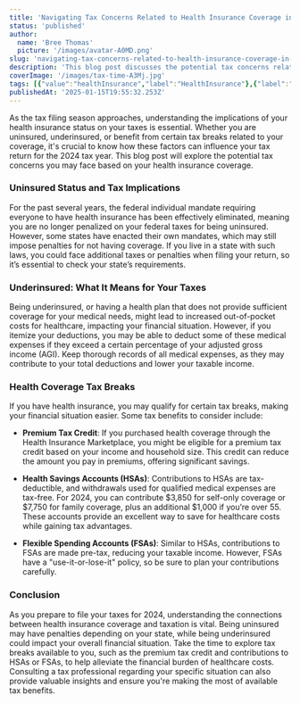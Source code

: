 ```yaml
---
title: 'Navigating Tax Concerns Related to Health Insurance Coverage in 2024'
status: 'published'
author:
  name: 'Bree Thomas'
  picture: '/images/avatar-A0MD.png'
slug: 'navigating-tax-concerns-related-to-health-insurance-coverage-in-2024'
description: 'This blog post discusses the potential tax concerns related to health insurance coverage for the 2024 tax year, highlighting implications for those who are uninsured or underinsured, as well as exploring tax breaks such as premium tax credits and contributions to HSAs and FSAs. Understanding these factors can help manage healthcare costs and maximize savings when filing your taxes.'
coverImage: '/images/tax-time-A3Mj.jpg'
tags: [{"value":"healthInsurance","label":"HealthInsurance"},{"label":"TaxTips","value":"taxTips"},{"label":"2024Taxes","value":"2024Taxes"},{"label":"TaxReturns","value":"taxReturns"},{"label":"Uninsured","value":"uninsured"},{"label":"Underinsured","value":"underinsured"},{"value":"hsa","label":"HSA"},{"value":"fsa","label":"FSA"},{"label":"FinancialWellness","value":"financialWellness"},{"value":"healthcareCosts","label":"HealthcareCosts"}]
publishedAt: '2025-01-15T19:55:32.253Z'
---
```


As the tax filing season approaches, understanding the implications of your health insurance status on your taxes is essential. Whether you are uninsured, underinsured, or benefit from certain tax breaks related to your coverage, it's crucial to know how these factors can influence your tax return for the 2024 tax year. This blog post will explore the potential tax concerns you may face based on your health insurance coverage.

### Uninsured Status and Tax Implications

For the past several years, the federal individual mandate requiring everyone to have health insurance has been effectively eliminated, meaning you are no longer penalized on your federal taxes for being uninsured. However, some states have enacted their own mandates, which may still impose penalties for not having coverage. If you live in a state with such laws, you could face additional taxes or penalties when filing your return, so it’s essential to check your state’s requirements.

### Underinsured: What It Means for Your Taxes

Being underinsured, or having a health plan that does not provide sufficient coverage for your medical needs, might lead to increased out-of-pocket costs for healthcare, impacting your financial situation. However, if you itemize your deductions, you may be able to deduct some of these medical expenses if they exceed a certain percentage of your adjusted gross income (AGI). Keep thorough records of all medical expenses, as they may contribute to your total deductions and lower your taxable income.

### Health Coverage Tax Breaks

If you have health insurance, you may qualify for certain tax breaks, making your financial situation easier. Some tax benefits to consider include:

- **Premium Tax Credit**: If you purchased health coverage through the Health Insurance Marketplace, you might be eligible for a premium tax credit based on your income and household size. This credit can reduce the amount you pay in premiums, offering significant savings.

- **Health Savings Accounts (HSAs)**: Contributions to HSAs are tax-deductible, and withdrawals used for qualified medical expenses are tax-free. For 2024, you can contribute $3,850 for self-only coverage or $7,750 for family coverage, plus an additional $1,000 if you’re over 55. These accounts provide an excellent way to save for healthcare costs while gaining tax advantages.

- **Flexible Spending Accounts (FSAs)**: Similar to HSAs, contributions to FSAs are made pre-tax, reducing your taxable income. However, FSAs have a "use-it-or-lose-it" policy, so be sure to plan your contributions carefully.

### Conclusion

As you prepare to file your taxes for 2024, understanding the connections between health insurance coverage and taxation is vital. Being uninsured may have penalties depending on your state, while being underinsured could impact your overall financial situation. Take the time to explore tax breaks available to you, such as the premium tax credit and contributions to HSAs or FSAs, to help alleviate the financial burden of healthcare costs. Consulting a tax professional regarding your specific situation can also provide valuable insights and ensure you're making the most of available tax benefits.